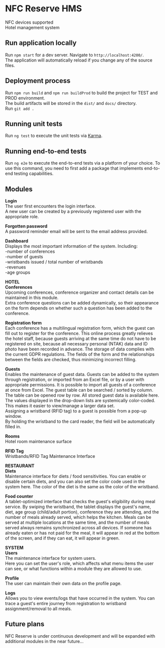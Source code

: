 # NFC Reserve HMS

NFC devices supported  
Hotel management system

## Run application locally

Run `npm start` for a dev server. Navigate to `http://localhost:4200/`.  
The application will automatically reload if you change any of the source files.

## Deployment process

Run `npm run build` and `npm run buildProd` to build the project for TEST and PROD environment.  
The build artifacts will be stored in the `dist/` and `docs/` directory.  
Run `git add .`

## Running unit tests

Run `ng test` to execute the unit tests via [Karma](https://karma-runner.github.io).

## Running end-to-end tests

Run `ng e2e` to execute the end-to-end tests via a platform of your choice. To use this command, you need to first add a package that implements end-to-end testing capabilities.

## Modules

**Login**  
The user first encounters the login interface.  
A new user can be created by a previously registered user with the appropriate role.

**Forgotten password**  
A password reminder email will be sent to the email address provided.

**Dashboard**  
Displays the most important information of the system.
Including:  
-number of conferences  
-number of guests  
-wristbands issued / total number of wristbands  
-revenues  
-age groups  

**HOTEL**  
**Conferences**  
Upcoming conferences, conference organizer and contact details can be maintained in this module.  
Extra conference questions can be added dynamically, so their appearance on the form depends on whether such a question has been added to the conference.  

**Registration form**  
Each conference has a multilingual registration form, which the guest can fill out to register for the conference. This online process greatly relieves the hotel staff, because guests arriving at the same time do not have to be registered on site, because all necessary personal (NTAK) data and ID photo have been recorded in advance. The storage of data complies with the current GDPR regulations. The fields of the form and the relationships between the fields are checked, thus minimizing incorrect filling.  

**Guests**  
Enables the maintenance of guest data. Guests can be added to the system through registration, or imported from an Excel file, or by a user with appropriate permissions. It is possible to import all guests of a conference at once from Excel. The guest table can be searched / sorted by column.  
The table can be opened row by row. All stored guest data is available here.  
The values ​​displayed in the drop-down lists are systemically color-coded.  
This makes it easier to view/manage a larger data set.  
Assigning a wristband (RFID tag) to a guest is possible from a pop-up window.  
By holding the wristband to the card reader, the field will be automatically filled in.  

**Rooms**  
Hotel room maintenance surface  

**RFID Tag**  
Wristbands/RFID Tag Maintenance Interface

**RESTAURANT**  
**Diets**  
Maintenance interface for diets / food sensitivities.
You can enable or disable certain diets, and you can also set the color code used in the system here. The color of the diet is the same as the color of the wristband.

**Food counter**  
A tablet-optimized interface that checks the guest's eligibility during meal service. By swiping the wristband, the tablet displays the guest's name, diet, age group (child/adult portion), conference they are attending, and the number of meals already served, which helps the kitchen. Meals can be served at multiple locations at the same time, and the number of meals served always remains synchronized across all devices. If someone has already eaten or has not paid for the meal, it will appear in red at the bottom of the screen, and if they can eat, it will appear in green.

**SYSTEM**  
**Users**  
The maintenance interface for system users.  
Here you can set the user's role, which affects what menu items the user can see, or what functions within a module they are allowed to use.  

**Profile**  
The user can maintain their own data on the profile page.  

**Logs**  
Allows you to view events/logs that have occurred in the system. You can trace a guest's entire journey from registration to wristband assignment/removal to all meals.  

## Future plans  
NFC Reserve is under continuous development and will be expanded with additional modules in the near future...
